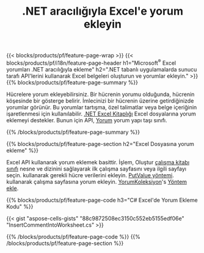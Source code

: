 ﻿---
title: .NET aracılığıyla Excel'e yorum ekleyin
url: /tr/net/comment/
description: .NET Kitaplığı kullanılarak Microsoft Excel dosyalarına nasıl yorum ekleneceğini gösteren C# kaynak kodları. 
---
{{< blocks/products/pf/feature-page-wrap >}}
{{< blocks/products/pf/i18n/feature-page-header h1="Microsoft<sup>&reg;</sup> Excel yorumları .NET aracılığıyla ekleme" h2=".NET tabanlı uygulamalarda sunucu tarafı API\'lerini kullanarak Excel belgeleri oluşturun ve yorumlar ekleyin." >}}
{{% blocks/products/pf/feature-page-summary %}}

Hücrelere yorum ekleyebilirsiniz. Bir hücrenin yorumu olduğunda, hücrenin köşesinde bir gösterge belirir. İmlecinizi bir hücrenin üzerine getirdiğinizde yorumlar görünür. Bu yorumlar tartışma, özel talimatlar veya belge içeriğinin işaretlenmesi için kullanılabilir. [.NET Excel Kitaplığı](/cells/net/) Excel dosyalarına yorum eklemeyi destekler. Bunun için API, [Yorum](https://apireference.aspose.com/cells/net/aspose.cells/comment) yorum yapı taşı sınıfı.

{{% /blocks/products/pf/feature-page-summary %}}

{{% blocks/products/pf/feature-page-section h2="Excel Dosyasına yorum ekleme" %}}

Excel API kullanarak yorum eklemek basittir. İşlem, Oluştur [çalışma kitabı sınıfı](https://apireference.aspose.com/cells/net/aspose.cells/workbook) nesne ve dizinini sağlayarak ilk çalışma sayfasını veya ilgili sayfayı seçin. kullanarak gerekli hücre verilerini ekleyin. [PutValue yöntemi](https://apireference.aspose.com/cells/net/aspose.cells/cell/methods/putvalue/index). kullanarak çalışma sayfasına yorum ekleyin. [YorumKoleksiyon](https://apireference.aspose.com/cells/net/aspose.cells/commentcollection)'s [Yöntem ekle](https://apireference.aspose.com/cells/net/aspose.cells.commentcollection/add/methods/1).

{{% blocks/products/pf/feature-page-code h3="C# Excel\'de Yorum Ekleme Kodu" %}}

{{< gist "aspose-cells-gists" "88c9872508ec3150c552eb5155edf06e" "InsertCommentIntoWorksheet.cs" >}}

{{% /blocks/products/pf/feature-page-code %}}
{{% /blocks/products/pf/feature-page-section %}}
